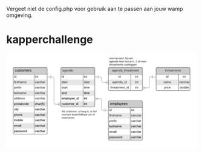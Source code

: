 Vergeet niet de config.php voor gebruik aan te passen aan jouw wamp omgeving.
# kapperchallenge

![ERD](/docs/ERD.png)
